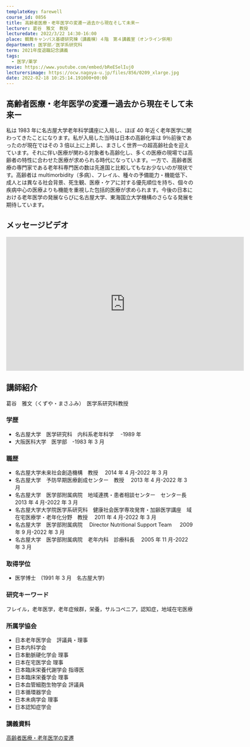 ```yaml
---
templateKey: farewell
course_id: 0856
title: 高齢者医療・老年医学の変遷ー過去から現在そして未来ー
lecturer: 葛谷　雅文　教授
lecturedate: 2022/3/22 14:30-16:00
place: 鶴舞キャンパス基礎研究棟（講義棟）４階　第４講義室（オンライン併用）
department: 医学部／医学系研究科
term: 2021年度退職記念講義
tags:
  - 医学/薬学
movie: https://www.youtube.com/embed/bReESelIuj0
lecturersimage: https://ocw.nagoya-u.jp/files/856/0209_xlarge.jpg
date: 2022-02-18 10:25:14.191000+00:00
---
```


## 高齢者医療・老年医学の変遷ー過去から現在そして未来ー

私は 1983 年に名古屋大学老年科学講座に入局し、ほぼ 40 年近く老年医学に関わってきたことになります。私が入局した当時は日本の高齢化率は 9％前後であったのが現在ではその 3 倍以上に上昇し、まさしく世界一の超高齢社会を迎えています。それに伴い医療が関わる対象者も高齢化し、多くの医療の現場では高齢者の特性に合わせた医療が求められる時代になっています。一方で、高齢者医療の専門家である老年科専門医の数は先進国と比較してもなお少ないのが現状です。高齢者は multimorbidity（多病）、フレイル、種々の予備能力・機能低下、成人とは異なる社会背景、死生観、医療・ケアに対する優先順位を持ち、個々の疾病中心の医療よりも機能を重視した包括的医療が求められます。今後の日本における老年医学の発展ならびに名古屋大学、東海国立大学機構のさらなる発展を期待しています。

## メッセージビデオ

<iframe src="https://www.youtube.com/embed/ttyRV1Tg2MI" width="640" height="360" frameborder="0" allowfullscreen></iframe>

## 講師紹介

葛谷　雅文（くずや・まさふみ）　医学系研究科教授

### 学歴

- 名古屋大学　医学研究科　内科系老年科学 　-1989 年
- 大阪医科大学　医学部　-1983 年 3 月

### 職歴

- 名古屋大学未来社会創造機構　教授　 2014 年 4 月-2022 年 3 月
- 名古屋大学　予防早期医療創成センター　教授　 2013 年 4 月-2022 年 3 月
- 名古屋大学　医学部附属病院　地域連携・患者相談センター　センター長 2013 年 4 月-2022 年 3 月
- 名古屋大学大学院医学系研究科　健康社会医学専攻発育・加齢医学講座　域在宅医療学・老年化分野　教授　 2011 年 4 月-2022 年 3 月
- 名古屋大学　医学部附属病院　 Director Nutritional Support Team 　 2009 年 9 月-2022 年 3 月
- 名古屋大学　医学部附属病院　老年内科　診療科長　 2005 年 11 月-2022 年 3 月

### 取得学位

- 医学博士　(1991 年 3 月　名古屋大学)

### 研究キーワード

フレイル，老年医学，老年症候群，栄養，サルコペニア，認知症，地域在宅医療

### 所属学協会

- 日本老年医学会　評議員・理事
- 日本内科学会
- 日本動脈硬化学会 理事
- 日本在宅医学会 理事
- 日本臨床栄養代謝学会 指導医
- 日本臨床栄養学会 理事
- 日本血管細胞生物学会 評議員
- 日本循環器学会
- 日本未病学会 理事
- 日本認知症学会

### 講義資料

[⾼齢者医療・⽼年医学の変遷](<https://ocw.nagoya-u.jp/files/856/最終講義(葛谷雅文)_著作権OK.pdf>)
